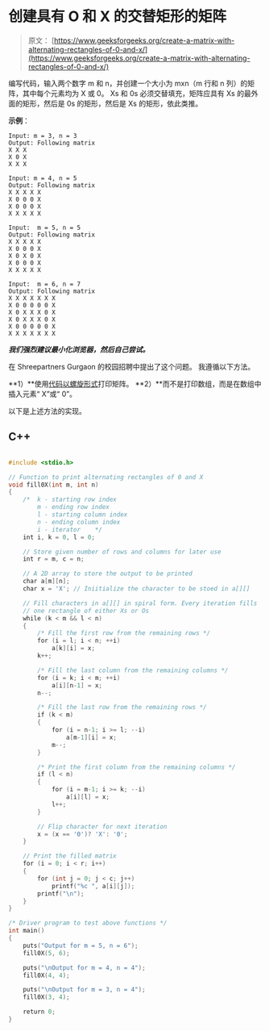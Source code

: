 # 创建具有 O 和 X 的交替矩形的矩阵

> 原文： [https://www.geeksforgeeks.org/create-a-matrix-with-alternating-rectangles-of-0-and-x/](https://www.geeksforgeeks.org/create-a-matrix-with-alternating-rectangles-of-0-and-x/)

编写代码，输入两个数字 m 和 n，并创建一个大小为 mxn（m 行和 n 列）的矩阵，其中每个元素均为 X 或 0。 Xs 和 0s 必须交替填充，矩阵应具有 Xs 的最外面的矩形，然后是 0s 的矩形，然后是 Xs 的矩形，依此类推。

**示例**：

```
Input: m = 3, n = 3
Output: Following matrix 
X X X
X 0 X
X X X

Input: m = 4, n = 5
Output: Following matrix
X X X X X
X 0 0 0 X
X 0 0 0 X
X X X X X

Input:  m = 5, n = 5
Output: Following matrix
X X X X X
X 0 0 0 X
X 0 X 0 X
X 0 0 0 X
X X X X X

Input:  m = 6, n = 7
Output: Following matrix
X X X X X X X
X 0 0 0 0 0 X
X 0 X X X 0 X
X 0 X X X 0 X
X 0 0 0 0 0 X
X X X X X X X 
```

***我们强烈建议最小化浏览器，然后自己尝试。***

在 Shreepartners Gurgaon 的校园招聘中提出了这个问题。 我遵循以下方法。

**1）**使用[代码以螺旋形式](https://www.geeksforgeeks.org/print-a-given-matrix-in-spiral-form/)打印矩阵。
**2）**而不是打印数组，而是在数组中插入元素“ X”或“ 0”。

以下是上述方法的实现。

## C++ 

```cpp

#include <stdio.h> 

// Function to print alternating rectangles of 0 and X 
void fill0X(int m, int n) 
{ 
    /*  k - starting row index 
        m - ending row index 
        l - starting column index 
        n - ending column index 
        i - iterator    */
    int i, k = 0, l = 0; 

    // Store given number of rows and columns for later use 
    int r = m, c = n; 

    // A 2D array to store the output to be printed 
    char a[m][n]; 
    char x = 'X'; // Iniitialize the character to be stoed in a[][] 

    // Fill characters in a[][] in spiral form. Every iteration fills 
    // one rectangle of either Xs or Os 
    while (k < m && l < n) 
    { 
        /* Fill the first row from the remaining rows */
        for (i = l; i < n; ++i) 
            a[k][i] = x; 
        k++; 

        /* Fill the last column from the remaining columns */
        for (i = k; i < m; ++i) 
            a[i][n-1] = x; 
        n--; 

        /* Fill the last row from the remaining rows */
        if (k < m) 
        { 
            for (i = n-1; i >= l; --i) 
                a[m-1][i] = x; 
            m--; 
        } 

        /* Print the first column from the remaining columns */
        if (l < n) 
        { 
            for (i = m-1; i >= k; --i) 
                a[i][l] = x; 
            l++; 
        } 

        // Flip character for next iteration 
        x = (x == '0')? 'X': '0'; 
    } 

    // Print the filled matrix 
    for (i = 0; i < r; i++) 
    { 
        for (int j = 0; j < c; j++) 
            printf("%c ", a[i][j]); 
        printf("\n"); 
    } 
} 

/* Driver program to test above functions */
int main() 
{ 
    puts("Output for m = 5, n = 6"); 
    fill0X(5, 6); 

    puts("\nOutput for m = 4, n = 4"); 
    fill0X(4, 4); 

    puts("\nOutput for m = 3, n = 4"); 
    fill0X(3, 4); 

    return 0; 
}

```